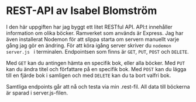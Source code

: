 # REST-API av Isabel Blomström

I den här uppgiften har jag byggt ett litet RESTful API. API:t innehåller information om olika böcker. Ramverket som används är Express. Jag har även installerat Nodemon för att slippa starta om servern manuellt varje gång jag gör en ändring. För att köra igång server skriver du ``nodemon server.js `` i terminalen. Endpointsen som finns är ``GET``, ``PUT``, ``POST`` och ``DELETE``. 

Med ``GET`` kan du antingen hämta en specifik bok, eller alla böcker.
Med ``PUT`` kan du ändra titel och författare på en specifik bok. 
Med ``POST`` kan du lägga till en fjärde bok i samligen och 
med ``DELETE`` kan du ta bort valfri bok. 

Samtliga endpoints går att nå och testa via min .rest-fil. All data till böckerna är sparad i server.js-filen. 
